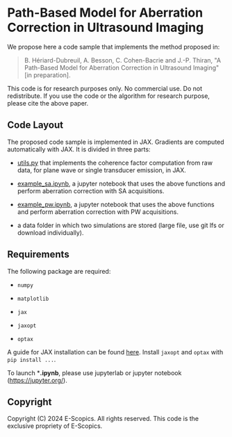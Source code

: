 # Path-Based Model for Aberration Correction in Ultrasound Imaging

We propose here a code sample that implements the method proposed in:

> B. Hériard-Dubreuil, A. Besson, C. Cohen-Bacrie and J.-P. Thiran, "A Path-Based Model for Aberration Correction in Ultrasound Imaging" [in preparation].

This code is for research purposes only. No commercial use. Do not redistribute.
If you use the code or the algorithm for research purpose, please cite the above paper.

## Code Layout

The proposed code sample is implemented in JAX. Gradients are computed automatically with JAX.
It is divided in three parts:

- [utils.py](utils.py) that implements the coherence factor computation from raw data, for plane wave or single transducer emission, in JAX.

- [example_sa.ipynb](example_sa.ipynb), a jupyter notebook that uses the above functions and perform aberration correction with SA acquisitions.

- [example_pw.ipynb](example_pw.ipynb), a jupyter notebook that uses the above functions and perform aberration correction with PW acquisitions.

- a data folder in which two simulations are stored (large file, use git lfs or download individually).

## Requirements

The following package are required:

- `numpy`
  
- `matplotlib`
  
- `jax`

- `jaxopt`

- `optax`

A guide for JAX installation can be found [here](https://jax.readthedocs.io/en/latest/installation.html#pip-installation-gpu-cuda-installed-via-pip-easier).
Install `jaxopt` and `optax` with `pip install ...`.

To launch ***.ipynb**, please use jupyterlab or jupyter notebook (https://jupyter.org/).


## Copyright

Copyright (C) 2024 E-Scopics. All rights reserved.
This code is the exclusive propriety of E-Scopics.
